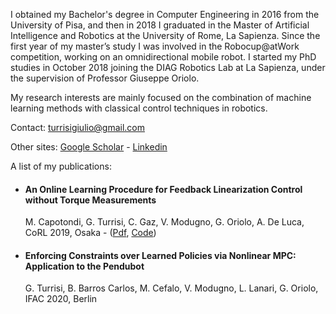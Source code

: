 I obtained my Bachelor's degree in Computer Engineering in 2016 from the University of Pisa, and then in 2018 I graduated in the Master of Artificial Intelligence and Robotics at the University of Rome, La Sapienza. Since the first year of my master’s study I was involved in the Robocup@atWork competition, working on an omnidirectional mobile robot. I started my PhD studies in October 2018 joining the DIAG Robotics Lab at La Sapienza, under the supervision of Professor Giuseppe Oriolo.

My research interests are mainly focused on the combination of machine learning methods with classical control techniques in robotics.

Contact: turrisigiulio@gmail.com 

Other sites: [Google Scholar](https://scholar.google.com/citations?user=yt9v8skAAAAJ&hl=en) - [Linkedin](https://www.linkedin.com/in/giulio-turrisi/)



A list of my publications:

- #### An Online Learning Procedure for Feedback Linearization Control without Torque Measurements
  M. Capotondi, G. Turrisi, C. Gaz, V. Modugno, G. Oriolo, A. De Luca, CoRL 2019, Osaka - ([Pdf](http://proceedings.mlr.press/v100/capotondi20a/capotondi20a.pdf), [Code](https://github.com/Martcus18/An-Online-Learning-Procedure-for-Feedback-Linearization-Control-without-Torque-Measurements))
- #### Enforcing Constraints over Learned Policies via Nonlinear MPC: Application to the Pendubot
  G. Turrisi, B. Barros Carlos, M. Cefalo, V. Modugno, L. Lanari, G. Oriolo, IFAC 2020, Berlin


<!--
**giulioturrisi/giulioturrisi** is a ✨ _special_ ✨ repository because its `README.md` (this file) appears on your GitHub profile.

Here are some ideas to get you started:

- 🔭 I’m currently working on ...
- 🌱 I’m currently learning ...
- 👯 I’m looking to collaborate on ...
- 🤔 I’m looking for help with ...
- 💬 Ask me about ...
- 📫 How to reach me: ...
- 😄 Pronouns: ...
- ⚡ Fun fact: ...
-->

